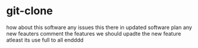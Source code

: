 # git-clone
how about this software
any issues this there in updated software
plan any new feauters comment the features 
we should upadte the new feature 
atleast its use full to all
endddd
